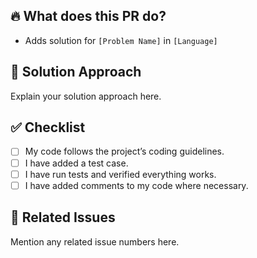 ## 🔥 What does this PR do?

- Adds solution for `[Problem Name]` in `[Language]`

## 📌 Solution Approach

Explain your solution approach here.

## ✅ Checklist

- [ ] My code follows the project’s coding guidelines.
- [ ] I have added a test case.
- [ ] I have run tests and verified everything works.
- [ ] I have added comments to my code where necessary.

## 🚀 Related Issues

Mention any related issue numbers here.
